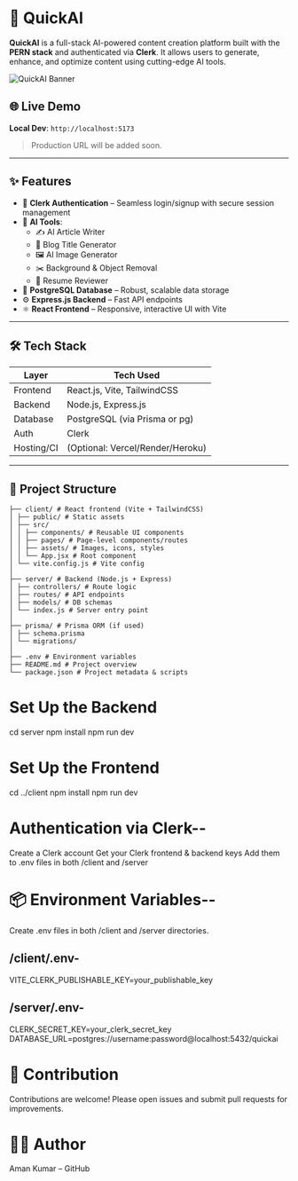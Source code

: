 # 🚀 QuickAI

**QuickAI** is a full-stack AI-powered content creation platform built with the **PERN stack** and authenticated via **Clerk**. It allows users to generate, enhance, and optimize content using cutting-edge AI tools.

![QuickAI Banner](https://via.placeholder.com/1200x400?text=QuickAI+Platform+Banner)

## 🌐 Live Demo

**Local Dev**: `http://localhost:5173`  
> Production URL will be added soon.

---

## ✨ Features

- 🔐 **Clerk Authentication** – Seamless login/signup with secure session management
- 🧠 **AI Tools**:
  - ✍️ AI Article Writer
  - 📰 Blog Title Generator
  - 🖼️ AI Image Generator
  - ✂️ Background & Object Removal
  - 📄 Resume Reviewer
- 💾 **PostgreSQL Database** – Robust, scalable data storage
- ⚙️ **Express.js Backend** – Fast API endpoints
- ⚛️ **React Frontend** – Responsive, interactive UI with Vite

---

## 🛠️ Tech Stack

| Layer        | Tech Used               |
|--------------|--------------------------|
| Frontend     | React.js, Vite, TailwindCSS |
| Backend      | Node.js, Express.js      |
| Database     | PostgreSQL (via Prisma or pg) |
| Auth         | Clerk                    |
| Hosting/CI   | (Optional: Vercel/Render/Heroku) |

---

## 📁 Project Structure

```QuickAI/
├── client/ # React frontend (Vite + TailwindCSS)
│ ├── public/ # Static assets
│ ├── src/
│ │ ├── components/ # Reusable UI components
│ │ ├── pages/ # Page-level components/routes
│ │ ├── assets/ # Images, icons, styles
│ │ └── App.jsx # Root component
│ └── vite.config.js # Vite config
│
├── server/ # Backend (Node.js + Express)
│ ├── controllers/ # Route logic
│ ├── routes/ # API endpoints
│ ├── models/ # DB schemas
│ └── index.js # Server entry point
│
├── prisma/ # Prisma ORM (if used)
│ ├── schema.prisma
│ └── migrations/
│
├── .env # Environment variables
├── README.md # Project overview
└── package.json # Project metadata & scripts
```


# Set Up the Backend

cd server
npm install
npm run dev

# Set Up the Frontend

cd ../client
npm install
npm run dev


# Authentication via Clerk--

Create a Clerk account
Get your Clerk frontend & backend keys
Add them to .env files in both /client and /server


# 📦 Environment Variables--

Create .env files in both /client and /server directories.

## /client/.env-

VITE_CLERK_PUBLISHABLE_KEY=your_publishable_key

## /server/.env-

CLERK_SECRET_KEY=your_clerk_secret_key
DATABASE_URL=postgres://username:password@localhost:5432/quickai

# 🤝 Contribution

Contributions are welcome!
Please open issues and submit pull requests for improvements.

# 🙋‍♂️ Author
Aman Kumar – GitHub